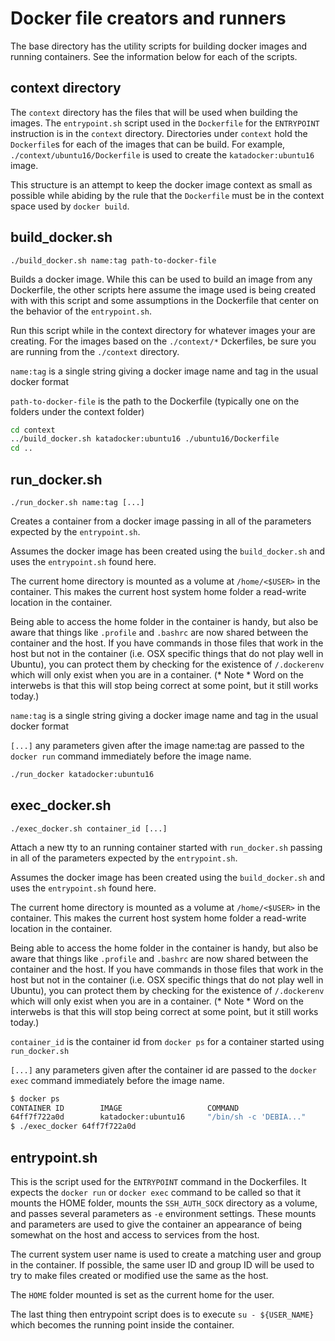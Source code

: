 # Docker file creators and runners

The base directory has the utility scripts for building docker images and running containers. See the information 
below for each of the scripts.

## context directory

The `context` directory has the files that will be used when building the images. The `entrypoint.sh` script 
used in the `Dockerfile` for the `ENTRYPOINT` instruction is in the `context` directory. Directories under
`context` hold the `Dockerfile`s for each of the images that can be build. For example, `./context/ubuntu16/Dockerfile` is used to create the `katadocker:ubuntu16` image.

This structure is an attempt to keep the docker image context as small as possible while abiding by the rule that the `Dockerfile` must be in the context space used by `docker build`.

## build_docker.sh

`./build_docker.sh name:tag path-to-docker-file`

Builds a docker image. While this can be used to build an image from any Dockerfile, the other scripts here assume the image used is being created with with this script and some assumptions in the Dockerfile that center on the behavior of the `entrypoint.sh`.

Run this script while in the context directory for whatever images your are creating. For the images based on the `./context/*` Dckerfiles, be sure you are running from the `./context` directory.

`name:tag` is a single string giving a docker image name and tag in the usual docker format

`path-to-docker-file` is the path to the Dockerfile (typically one on the folders under the context folder)

```bash
cd context
../build_docker.sh katadocker:ubuntu16 ./ubuntu16/Dockerfile
cd ..
```

## run_docker.sh

`./run_docker.sh name:tag [...]`

Creates a container from a docker image passing in all of the parameters expected by the `entrypoint.sh`. 

Assumes the docker image has been created using the `build_docker.sh` and uses the `entrypoint.sh` found here.

The current home directory is mounted as a volume at `/home/<$USER>` in the container. This makes the current host system home folder a read-write location in the container. 

Being able to access the home folder in the container is handy, but also be aware that things like `.profile` and `.bashrc` are now shared between the container and the host. If you have commands in those files that work in the host but not in the container (i.e. OSX specific things that do not play well in Ubuntu), you can protect them by checking for the existence of `/.dockerenv` which will only exist when you are in a container. (* Note * Word on the interwebs is that this will stop being correct at some point, but it still works today.)


`name:tag` is a single string giving a docker image name and tag in the usual docker format

`[...]` any parameters given after the image name:tag are passed to the `docker run` command immediately before the image name.

```bash
./run_docker katadocker:ubuntu16
```

## exec_docker.sh

`./exec_docker.sh container_id [...]`

Attach a new tty to an running container started with `run_docker.sh` passing in all of the parameters expected by the `entrypoint.sh`. 

Assumes the docker image has been created using the `build_docker.sh` and uses the `entrypoint.sh` found here.

The current home directory is mounted as a volume at `/home/<$USER>` in the container. This makes the current host system home folder a read-write location in the container. 

Being able to access the home folder in the container is handy, but also be aware that things like `.profile` and `.bashrc` are now shared between the container and the host. If you have commands in those files that work in the host but not in the container (i.e. OSX specific things that do not play well in Ubuntu), you can protect them by checking for the existence of `/.dockerenv` which will only exist when you are in a container. (* Note * Word on the interwebs is that this will stop being correct at some point, but it still works today.)

`container_id` is the container id from `docker ps` for a container started using `run_docker.sh`

`[...]` any parameters given after the container id are passed to the `docker exec` command immediately before the image name.

```bash
$ docker ps
CONTAINER ID        IMAGE                   COMMAND                  
64ff7f722a0d        katadocker:ubuntu16     "/bin/sh -c 'DEBIA..." 
$ ./exec_docker 64ff7f722a0d
```


## entrypoint.sh

This is the script used for the `ENTRYPOINT` command in the Dockerfiles. It expects the `docker run` or `docker exec` command to be called so that it mounts the HOME folder, mounts the `SSH_AUTH_SOCK` directory as a volume, and passes several parameters as `-e` environment settings. These mounts and parameters are used to give the container an appearance of being somewhat on the host and access to services from the host.

The current system user name is used to create a matching user and group in the container. If possible, the same user ID and group ID will be used to try to make files created or modified use the same as the host. 

The `HOME` folder mounted is set as the current home for the user.

The last thing then entrypoint script does is to execute `su - ${USER_NAME}` which becomes the running point inside the container.

